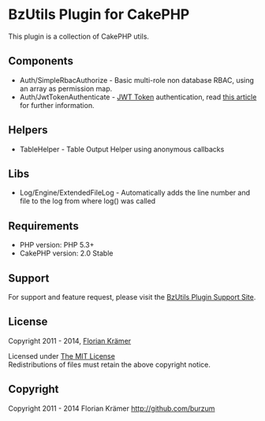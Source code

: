 # BzUtils Plugin for CakePHP #

This plugin is a collection of CakePHP utils.

## Components ##

* Auth/SimpleRbacAuthorize - Basic multi-role non database RBAC, using an array as permission map.
* Auth/JwtTokenAuthenticate - [JWT Token](http://tools.ietf.org/html/draft-ietf-oauth-json-web-token-25) authentication, read [this article](http://florian-kraemer.net/2014/07/cakephp-and-token-based-auth-with-angular-js/) for further information.

## Helpers

* TableHelper - Table Output Helper using anonymous callbacks

## Libs

* Log/Engine/ExtendedFileLog - Automatically adds the line number and file to the log from where log() was called

## Requirements ##

* PHP version: PHP 5.3+
* CakePHP version: 2.0 Stable

## Support ##

For support and feature request, please visit the [BzUtils Plugin Support Site](https://github.com/burzum/BzUtils/issues).

## License ##

Copyright 2011 - 2014, [Florian Krämer](http://github.com/burzum)

Licensed under [The MIT License](http://www.opensource.org/licenses/mit-license.php)<br/>
Redistributions of files must retain the above copyright notice.

## Copyright ###

Copyright 2011 - 2014
Florian Krämer
http://github.com/burzum

